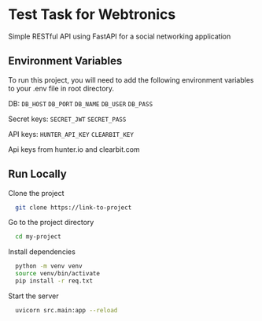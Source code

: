 
# Test Task for Webtronics
Simple RESTful API using FastAPI for a social networking application




## Environment Variables

To run this project, you will need to add the following environment variables to your .env file in root directory.

DB: 
`DB_HOST` 
`DB_PORT`
`DB_NAME`
`DB_USER`
`DB_PASS`

Secret keys: 
`SECRET_JWT` 
`SECRET_PASS`

API keys: 
`HUNTER_API_KEY` 
`CLEARBIT_KEY`

Api keys from hunter.io and clearbit.com
## Run Locally

Clone the project

```bash
  git clone https://link-to-project
```

Go to the project directory

```bash
  cd my-project
```

Install dependencies

```bash
  python -m venv venv
  source venv/bin/activate
  pip install -r req.txt
```

Start the server

```bash
  uvicorn src.main:app --reload 
```

